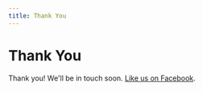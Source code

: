```yaml
---
title: Thank You
---
```

# Thank You

Thank you! We'll be in touch soon. [Like us on Facebook](http://www.facebook.com/CSEdWeek).
